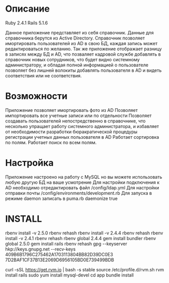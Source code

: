 # Описание
Ruby 2.4.1
Rails 5.1.6

Данное приложение представляет из себя справочник. Данные для справочника берутся из Active Directory.
Справочник позволяет имортировать пользователей из AD в свою БД, каждая запись может редактироваться по желанию.
Так же приложение отображает разницу в записях между БД и AD, что позваляет кадровой службе добавлять в справочник новых сотрудников, что будет видно системному администратору, и обладая полной информацией о пользователе позволяет без лишней волокиты добавлять пользователя в AD и видеть соответствия или не соответствия.

# Возможности
Приложение позволяет имортировать фото из AD
Позволяет импортировать все учетные записи или по отдельности
Позволяет создавать пользователей непостредственно в справочнике, что несколько упращает работу системного администратора, и избавляет от необходимости разработки бюракратической процедуры регистрации учетных данных пользователя в AD
Работает сортировка по полям.
Работает поиск по всем полям.

# Настройка
Приложение настроено на работу с MySQL но вы можете использовать любую другую БД на ваше усмотрение
Для настройки подключения к AD необходимо отредактировать файл /config/ldap.yml
Для настройки отправки почты /config/environments/development.rb
Для запуска в режиме daemon записать в puma.rb daemonize true

# INSTALL
rbenv install -v 2.5.0
rbenv rehash
rbenv install -v 2.4.4
rbenv rehash
rbenv install -v 2.4.1
rbenv rehash
rbenv global 2.4.4
gem install bundler
rbenv global 2.5.0
gem install rails
rbenv rehash
gpg --keyserver hkp://keys.gnupg.net --recv-keys 409B6B1796C275462A1703113804BB82D39DC0E3 7D2BAF1CF37B13E2069D6956105BD0E739499BDB

curl -sSL https://get.rvm.io | bash -s stable
source /etc/profile.d/rvm.sh
rvm install rails
sudo yum install mysql-devel
cd app
bundle install
